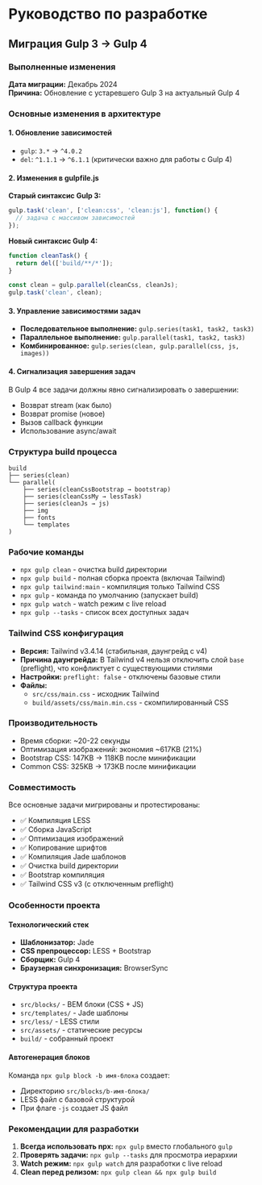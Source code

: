 # Руководство по разработке

## Миграция Gulp 3 → Gulp 4

### Выполненные изменения

**Дата миграции:** Декабрь 2024  
**Причина:** Обновление с устаревшего Gulp 3 на актуальный Gulp 4

### Основные изменения в архитектуре

#### 1. Обновление зависимостей
- `gulp`: `3.*` → `^4.0.2`
- `del`: `^1.1.1` → `^6.1.1` (критически важно для работы с Gulp 4)

#### 2. Изменения в gulpfile.js

**Старый синтаксис Gulp 3:**
```javascript
gulp.task('clean', ['clean:css', 'clean:js'], function() {
  // задача с массивом зависимостей
});
```

**Новый синтаксис Gulp 4:**
```javascript
function cleanTask() {
  return del(['build/**/*']);
}

const clean = gulp.parallel(cleanCss, cleanJs);
gulp.task('clean', clean);
```

#### 3. Управление зависимостями задач

- **Последовательное выполнение:** `gulp.series(task1, task2, task3)`
- **Параллельное выполнение:** `gulp.parallel(task1, task2, task3)`
- **Комбинированное:** `gulp.series(clean, gulp.parallel(css, js, images))`

#### 4. Сигнализация завершения задач

В Gulp 4 все задачи должны явно сигнализировать о завершении:
- Возврат stream (как было)
- Возврат promise (новое)
- Вызов callback функции
- Использование async/await

### Структура build процесса

```
build
├── series(clean)
└── parallel(
    ├── series(cleanCssBootstrap → bootstrap)
    ├── series(cleanCssMy → lessTask)
    ├── series(cleanJs → js)
    ├── img
    ├── fonts
    └── templates
)
```

### Рабочие команды

- `npx gulp clean` - очистка build директории
- `npx gulp build` - полная сборка проекта (включая Tailwind)
- `npx gulp tailwind:main` - компиляция только Tailwind CSS
- `npx gulp` - команда по умолчанию (запускает build)
- `npx gulp watch` - watch режим с live reload
- `npx gulp --tasks` - список всех доступных задач

### Tailwind CSS конфигурация

- **Версия:** Tailwind v3.4.14 (стабильная, даунгрейд с v4)
- **Причина даунгрейда:** В Tailwind v4 нельзя отключить слой `base` (preflight), что конфликтует с существующими стилями
- **Настройки:** `preflight: false` - отключены базовые стили
- **Файлы:** 
  - `src/css/main.css` - исходник Tailwind
  - `build/assets/css/main.min.css` - скомпилированный CSS

### Производительность

- Время сборки: ~20-22 секунды
- Оптимизация изображений: экономия ~617KB (21%)
- Bootstrap CSS: 147KB → 118KB после минификации
- Common CSS: 325KB → 173KB после минификации

### Совместимость

Все основные задачи мигрированы и протестированы:
- ✅ Компиляция LESS
- ✅ Сборка JavaScript
- ✅ Оптимизация изображений
- ✅ Копирование шрифтов
- ✅ Компиляция Jade шаблонов
- ✅ Очистка build директории
- ✅ Bootstrap компиляция
- ✅ Tailwind CSS v3 (с отключенным preflight)

### Особенности проекта

#### Технологический стек
- **Шаблонизатор:** Jade
- **CSS препроцессор:** LESS + Bootstrap
- **Сборщик:** Gulp 4
- **Браузерная синхронизация:** BrowserSync

#### Структура проекта
- `src/blocks/` - BEM блоки (CSS + JS)
- `src/templates/` - Jade шаблоны
- `src/less/` - LESS стили
- `src/assets/` - статические ресурсы
- `build/` - собранный проект

#### Автогенерация блоков
Команда `npx gulp block -b имя-блока` создает:
- Директорию `src/blocks/b-имя-блока/`
- LESS файл с базовой структурой
- При флаге `-js` создает JS файл

### Рекомендации для разработки

1. **Всегда использовать npx:** `npx gulp` вместо глобального `gulp`
2. **Проверять задачи:** `npx gulp --tasks` для просмотра иерархии
3. **Watch режим:** `npx gulp watch` для разработки с live reload
4. **Clean перед релизом:** `npx gulp clean && npx gulp build` 
